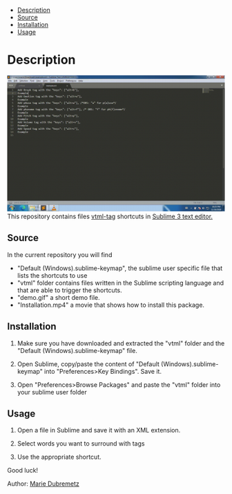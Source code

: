 
- [Description](#Description)
- [Source](#Source)
- [Installation](#Installation)
- [Usage](#Usage)

# Description
![](demo.gif)
This repository contains files [vtml-tag](http://ondemand.neospeech.com/vt_eng-Engine-VTML-v3.9.0-3.pdf) shortcuts in  [Sublime 3 text editor.](https://www.sublimetext.com)

## Source 

In the current repository you will find
* "Default (Windows).sublime-keymap", the sublime user specific file that lists the shortcuts to use
* "vtml" folder contains files written in the Sublime scripting language and that are able to trigger the shortcuts.
* "demo.gif" a short demo file.
* "Installation.mp4" a movie that shows how to install this package.

## Installation 

1) Make sure you have downloaded and extracted the "vtml" folder and the "Default (Windows).sublime-keymap" file.

2) Open Sublime, copy/paste the content of "Default (Windows).sublime-keymap"
into "Preferences>Key Bindings". Save it.

3) Open "Preferences>Browse Packages" and paste the "vtml" folder into your sublime user folder
 
## Usage

1) Open a file in Sublime and save it with an XML extension.

2) Select words you want to surround with tags

3) Use the appropriate shortcut.

Good luck!

Author: [Marie Dubremetz](https://github.com/mardub1635)